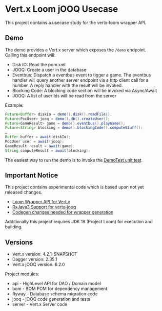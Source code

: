 # Vert.x Loom jOOQ Usecase

This project contains a usecase study for the vertx-loom wrapper API.

## Demo

The demo provides a Vert.x server which exposes the `/demo` endpoint. Calling this endpoint will:

* Disk IO: Read the pom.xml
* JOOQ: Create a user in the database
* Eventbus: Dispatch a eventbus event to tigger a game. The eventbus handler will query another server endpoint via a http client call for a number. A reply handler with the result will be invoked.
* Blocking Code: A blocking code section will be invoked via Async/Await
* JOOQ: A list of user Ids will be read from the server

Example:
```java
Future<Buffer> diskIo = demo().disk().readFile();
Future<PocUser> jooq = demo().db().createUser();
Future<GameResult> game = demo().eventbus().playGame();
Future<String> blocking = demo().blockingCode().computeStuff();
…
Buffer buffer = await(diskIo);
PocUser user = await(jooq);
GameResult result = await(game);
String computeResult = await(blocking);
```

The easiest way to run the demo is to invoke the [DemoTest unit test](server/src/test/java/de/jotschi/vertx/loom/DemoTest.java#L34:L44).

## Important Notice

This project contains experimental code which is based upon not yet released changes.

* [Loom Wrapper API for Vert.x](https://github.com/Jotschi/vertx-loom)
* [RxJava3 Support for vertx-jooq](https://github.com/jklingsporn/vertx-jooq/pull/191)
* [Codegen changes needed for wrapper generation](https://github.com/vert-x3/vertx-rx/pull/271)

Additionally this project requires JDK 18 (Project Loom) for execution and building.

## Versions

* Vert.x version: 4.2.1-SNAPSHOT
* Dagger version: 2.35.1
* Vert.x jOOQ version: 6.2.0

Project modules:

* api - HighLevel API for DAO / Domain model
* bom - BOM POM for dependency management
* flyway - Database schema migration code
* jooq - jOOQ code generation and tests
* server - Vert.x Server code

